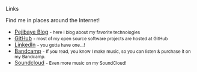 Links

Find me in places around the Internet!

*   [Pejibaye Blog](https://kaeruct.github.io/) <small>- here I blog about my favorite technologies</small>
*   [GitHub](https://github.com/KaeruCT) <small>- most of my open source software projects are hosted at GitHub</small>
*   [LinkedIn](https://www.linkedin.com/in/andr%C3%A9s-villarreal-57017081/) <small>- you gotta have one...!</small>
*   [Bandcamp](https://tryandy.bandcamp.com/) <small>- If you read, you know I make music, so you can listen & purchase it on my Bandcamp.</small>
*   [Soundcloud](https://soundcloud.com/try_andy/tracks) <small>- Even more music on my SoundCloud!</small>